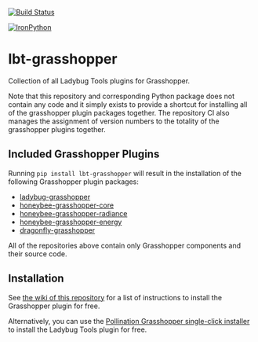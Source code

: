 [![Build Status](https://travis-ci.com/ladybug-tools/lbt-grasshopper.svg?branch=master)](https://travis-ci.com/ladybug-tools/lbt-grasshopper)

[![IronPython](https://img.shields.io/badge/ironpython-2.7-red.svg)](https://github.com/IronLanguages/ironpython2/releases/tag/ipy-2.7.8/)

# lbt-grasshopper

Collection of all Ladybug Tools plugins for Grasshopper.

Note that this repository and corresponding Python package does not contain any
code and it simply exists to provide a shortcut for installing all of the grasshopper
plugin packages together. The repository CI also manages the assignment of version
numbers to the totality of the grasshopper plugins together.

## Included Grasshopper Plugins

Running `pip install lbt-grasshopper` will result in the installation of the
following Grasshopper plugin packages:

* [ladybug-grasshopper](https://github.com/ladybug-tools/ladybug-grasshopper)
* [honeybee-grasshopper-core](https://github.com/ladybug-tools/honeybee-grasshopper-core)
* [honeybee-grasshopper-radiance](https://github.com/ladybug-tools/honeybee-grasshopper-radiance)
* [honeybee-grasshopper-energy](https://github.com/ladybug-tools/honeybee-grasshopper-energy)
* [dragonfly-grasshopper](https://github.com/ladybug-tools/dragonfly-grasshopper)

All of the repositories above contain only Grasshopper components and their
source code.

## Installation

See [the wiki of this repository](https://github.com/ladybug-tools/lbt-grasshopper/wiki)
for a list of instructions to install the Grasshopper plugin for free.

Alternatively, you can use the [Pollination Grasshopper single-click installer ](https://www.pollination.cloud/grasshopper-plugin) to install the Ladybug Tools plugin for free.
